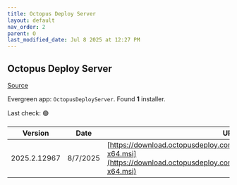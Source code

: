 ```yaml
---
title: Octopus Deploy Server
layout: default
nav_order: 2
parent: O
last_modified_date: Jul 8 2025 at 12:27 PM
---
```


## Octopus Deploy Server

[Source](https://octopus.com/)

Evergreen app: `OctopusDeployServer`. Found **1** installer.

Last check: 🟢

| Version      | Date     | URI                                                                                                                                                |
| ------------ | -------- | -------------------------------------------------------------------------------------------------------------------------------------------------- |
| 2025.2.12967 | 8/7/2025 | [https://download.octopusdeploy.com/octopus/Octopus.2025.2.12967-x64.msi](https://download.octopusdeploy.com/octopus/Octopus.2025.2.12967-x64.msi) |
